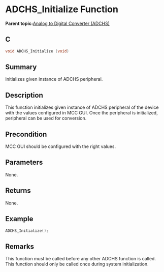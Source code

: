# ADCHS\_Initialize Function

**Parent topic:**[Analog to Digital Converter \(ADCHS\)](GUID-8740EC52-3365-4B31-B19A-227EC55268DD.md)

## C

```c
void ADCHS_Initialize (void)
```

## Summary

Initializes given instance of ADCHS peripheral.

## Description

This function initializes given instance of ADCHS peripheral of the device with the values configured in MCC GUI. Once the peripheral is initialized, peripheral can be used for conversion.

## Precondition

MCC GUI should be configured with the right values.

## Parameters

None.

## Returns

None.

## Example

```c
ADCHS_Initialize();
```

## Remarks

This function must be called before any other ADCHS function is called. This function should only be called once during system initialization.

